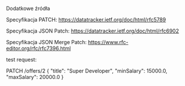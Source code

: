 Dodatkowe źródła

Specyfikacja PATCH: https://datatracker.ietf.org/doc/html/rfc5789

Specyfikacja JSON Patch: https://datatracker.ietf.org/doc/html/rfc6902

Specyfikacja JSON Merge Patch: https://www.rfc-editor.org/rfc/rfc7396.html

test request:

PATCH /offers/2
{
    "title": "Super Developer",
    "minSalary": 15000.0,
    "maxSalary": 20000.0
}

